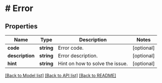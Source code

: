 # # Error

## Properties

Name | Type | Description | Notes
------------ | ------------- | ------------- | -------------
**code** | **string** | Error code. | [optional]
**description** | **string** | Error description. | [optional]
**hint** | **string** | Hint on how to solve the issue. | [optional]

[[Back to Model list]](../../README.md#models) [[Back to API list]](../../README.md#endpoints) [[Back to README]](../../README.md)
